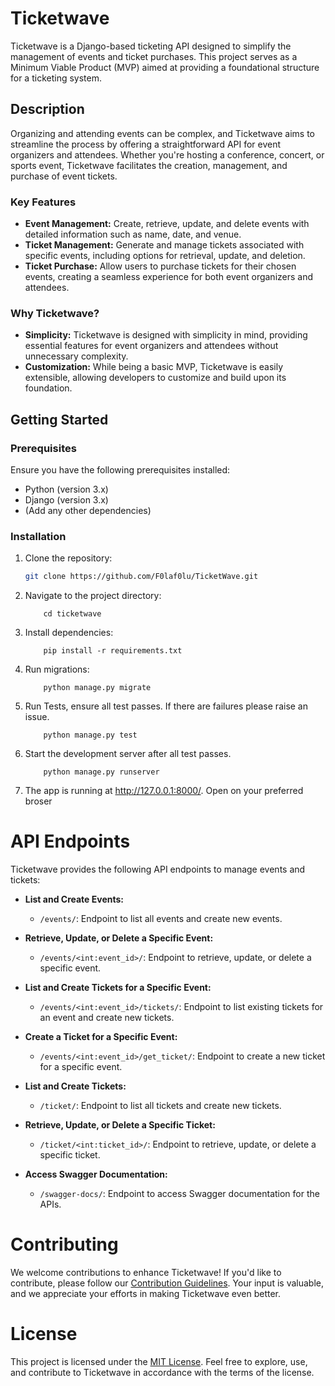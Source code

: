 # Ticketwave

Ticketwave is a Django-based ticketing API designed to simplify the management of events and ticket purchases. This project serves as a Minimum Viable Product (MVP) aimed at providing a foundational structure for a ticketing system.

## Description

Organizing and attending events can be complex, and Ticketwave aims to streamline the process by offering a straightforward API for event organizers and attendees. Whether you're hosting a conference, concert, or sports event, Ticketwave facilitates the creation, management, and purchase of event tickets.

### Key Features

- **Event Management:** Create, retrieve, update, and delete events with detailed information such as name, date, and venue.
- **Ticket Management:** Generate and manage tickets associated with specific events, including options for retrieval, update, and deletion.
- **Ticket Purchase:** Allow users to purchase tickets for their chosen events, creating a seamless experience for both event organizers and attendees.

### Why Ticketwave?

- **Simplicity:** Ticketwave is designed with simplicity in mind, providing essential features for event organizers and attendees without unnecessary complexity.
- **Customization:** While being a basic MVP, Ticketwave is easily extensible, allowing developers to customize and build upon its foundation.

## Getting Started

### Prerequisites

Ensure you have the following prerequisites installed:

- Python (version 3.x)
- Django (version 3.x)
- (Add any other dependencies)

### Installation

1. Clone the repository:

   ```bash
   git clone https://github.com/F0laf0lu/TicketWave.git
   ```

2. Navigate to the project directory:

    ```
        cd ticketwave
    ```

3. Install dependencies:

    ```
        pip install -r requirements.txt
    ```

4. Run migrations:

    ```
        python manage.py migrate
    ```

5. Run Tests, ensure all test passes. If there are failures please raise an issue.

    ```
        python manage.py test
    ```


6. Start the development server after all test passes.
    ```
        python manage.py runserver
    ```

7. The app is running at http://127.0.0.1:8000/. Open on your preferred broser



# API Endpoints

Ticketwave provides the following API endpoints to manage events and tickets:

- **List and Create Events:**
  - `/events/`: Endpoint to list all events and create new events.

- **Retrieve, Update, or Delete a Specific Event:**
  - `/events/<int:event_id>/`: Endpoint to retrieve, update, or delete a specific event.

- **List and Create Tickets for a Specific Event:**
  - `/events/<int:event_id>/tickets/`: Endpoint to list existing tickets for an event and create new tickets.

- **Create a Ticket for a Specific Event:**
  - `/events/<int:event_id>/get_ticket/`: Endpoint to create a new ticket for a specific event.

- **List and Create Tickets:**
  - `/ticket/`: Endpoint to list all tickets and create new tickets.

- **Retrieve, Update, or Delete a Specific Ticket:**
  - `/ticket/<int:ticket_id>/`: Endpoint to retrieve, update, or delete a specific ticket.

- **Access Swagger Documentation:**
  - `/swagger-docs/`: Endpoint to access Swagger documentation for the APIs.

# Contributing

We welcome contributions to enhance Ticketwave! If you'd like to contribute, please follow our [Contribution Guidelines](CONTRIBUTING.md). Your input is valuable, and we appreciate your efforts in making Ticketwave even better.

# License

This project is licensed under the [MIT License](LICENSE). Feel free to explore, use, and contribute to Ticketwave in accordance with the terms of the license.

